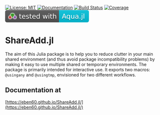 [![License: MIT](https://img.shields.io/badge/License-MIT-yellow.svg)](https://opensource.org/licenses/MIT)
[![Documentation](https://img.shields.io/badge/docs-stable-blue.svg)](https://eben60.github.io/ShareAdd.jl/) 
[![Build Status](https://github.com/Eben60/ShareAdd.jl/workflows/CI/badge.svg)](https://github.com/Eben60/ShareAdd.jl/actions?query=workflow%3ACI) 
[![Coverage](https://codecov.io/gh/Eben60/ShareAdd.jl/branch/main/graph/badge.svg)](https://codecov.io/gh/Eben60/ShareAdd.jl) 
[![Aqua QA](https://raw.githubusercontent.com/JuliaTesting/Aqua.jl/master/badge.svg)](https://github.com/JuliaTesting/Aqua.jl)

# ShareAdd.jl

The aim of this Julia package is to help you to reduce clutter in your main shared environment (and thus avoid package incompatibility problems) by making it easy to use multiple shared or temporary environments. The package is primarily intended for interactive use. It exports two macros: `@usingany` and `@usingtmp`, envisioned for two different workflows.

## Documentation at 
[https://eben60.github.io/ShareAdd.jl/](https://eben60.github.io/ShareAdd.jl/)